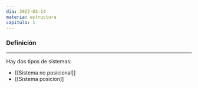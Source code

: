 ```yaml
---
dia: 2023-03-14
materia: estructura
capitulo: 1
---
```

### Definición
---
Hay dos tipos de sistemas:
 * [[Sistema no posicional]] 
 * [[Sistema posicion]]